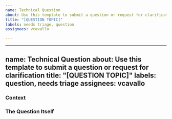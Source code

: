 ```yaml
---
name: Technical Question
about: Use this template to submit a question or request for clarification
title: "[QUESTION TOPIC]"
labels: needs triage, question
assignees: vcavallo

---
```


---
name: Technical Question
about: Use this template to submit a question or request for clarification
title: "[QUESTION TOPIC]"
labels: question, needs triage
assignees: vcavallo
---

<!--
There are many novel concepts introduced by Pallas, and though we strive to provide helpful documentation and comments there will inevitably be questions and needed clarifications. Where possible, we'd like to document these answers somewhere the next person can find them - whether that's in the documentation or by clarifying source code where relevant.

1. **Search the documentation**: Check the [documentation site](https://vaporware.gitbook.io/pallas) to see if your question is answered there.
2. **Search for existing questions:** Search our issues for questions similar to the one you have.
3. If you haven't found anything you can either ask us about it [on Telegram](https://t.me/vaporwareNetwork), or proceed with this issue!


Please delete comments like this one before submitting the issue,
thanks! :)
-->

### Context

<!--
What is the context of this question or clarification request?
Some examples include:
- Sire syntax clarification
- "I do X task in Y other programming language, how do I do it in Sire?"
- Clarification about which component of the system is responsible for a given task
- The Haskell runtime
- Other runtime implementations
- How Pallas interacts with the host OS
- Questions about existing examples or demos
- Something else - a brief description is fine.

-->

### The Question Itself

<!--
Ask your question here or explain the thing you're finding confusing.
-->
